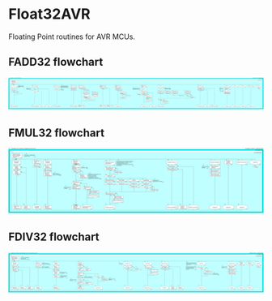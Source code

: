 ﻿# Float32AVR
Floating Point routines for AVR MCUs.

## FADD32 flowchart
![](docs/flowchart_fadd.png)
## FMUL32 flowchart
![](docs/flowchart_fmul.png)
## FDIV32 flowchart
![](docs/flowchart_fdiv.png)
